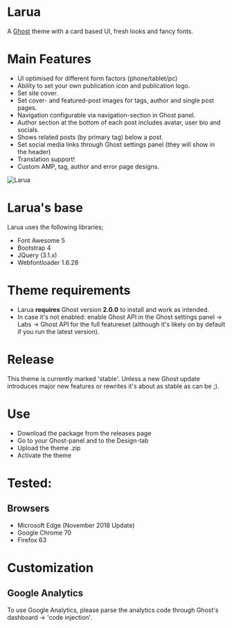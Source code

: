 # Larua

A [Ghost](http://github.com/tryghost/ghost/) theme with a card based UI, fresh looks and fancy fonts. 

# Main Features
- UI optimised for different form factors (phone/tablet/pc)
- Ability to set your own publication icon and publication logo.
- Set site cover.
- Set cover- and featured-post images for tags, author and single post pages.
- Navigation configurable via navigation-section in Ghost panel.
- Author section at the bottom of each post includes avatar, user bio and socials.
- Shows related posts (by primary tag) below a post.
- Set social media links through Ghost settings panel (they will show in the header)
- Translation support!
- Custom AMP, tag, author and error page designs.

![Larua](https://gitlab.com/canitia/larua/raw/master/assets/screenshot-desktop.png)

# Larua's base
Larua uses the following libraries;
- Font Awesome 5
- Bootstrap 4
- JQuery (3.1.x)
- Webfontloader 1.6.28

# Theme requirements
- Larua **requires** Ghost version **2.0.0** to install and work as intended. 
- In case it's not enabled: enable Ghost API in the Ghost settings panel -> Labs -> Ghost API for the full featureset (although it's likely on by default if you run the latest version).

# Release
This theme is currently marked 'stable'. Unless a new Ghost update introduces major new features or rewrites it's about as stable as can be ;).

# Use
- Download the package from the releases page
- Go to your Ghost-panel and to the Design-tab
- Upload the theme .zip
- Activate the theme

# Tested:
## Browsers
- Microsoft Edge (November 2018 Update)
- Google Chrome 70
- Firefox 63

# Customization

## Google Analytics
To use Google Analytics, please parse the analytics code through Ghost's dashboard -> 'code injection'.
